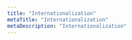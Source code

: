 ```yaml
---
title: "Internationalization"
metaTitle: "Internationalization"
metaDescription: "Internationalization"
---
```


